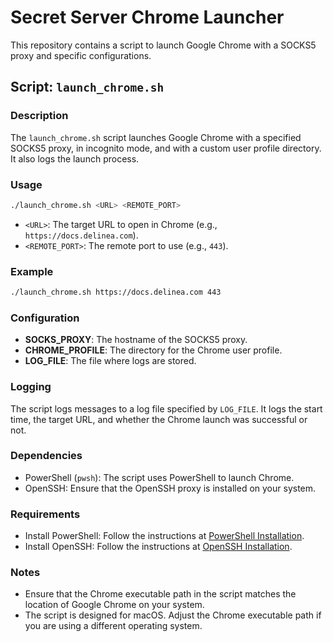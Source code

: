 # Secret Server Chrome Launcher

This repository contains a script to launch Google Chrome with a SOCKS5 proxy and specific configurations.

## Script: `launch_chrome.sh`

### Description

The `launch_chrome.sh` script launches Google Chrome with a specified SOCKS5 proxy, in incognito mode, and with a custom user profile directory. It also logs the launch process.

### Usage

```bash
./launch_chrome.sh <URL> <REMOTE_PORT>
```

- `<URL>`: The target URL to open in Chrome (e.g., `https://docs.delinea.com`).
- `<REMOTE_PORT>`: The remote port to use (e.g., `443`).

### Example

```bash
./launch_chrome.sh https://docs.delinea.com 443
```

### Configuration

- **SOCKS_PROXY**: The hostname of the SOCKS5 proxy.
- **CHROME_PROFILE**: The directory for the Chrome user profile.
- **LOG_FILE**: The file where logs are stored.

### Logging

The script logs messages to a log file specified by `LOG_FILE`. It logs the start time, the target URL, and whether the Chrome launch was successful or not.

### Dependencies

- PowerShell (`pwsh`): The script uses PowerShell to launch Chrome.
- OpenSSH: Ensure that the OpenSSH proxy is installed on your system.

### Requirements

- Install PowerShell: Follow the instructions at [PowerShell Installation](https://docs.microsoft.com/en-us/powershell/scripting/install/installing-powershell).
- Install OpenSSH: Follow the instructions at [OpenSSH Installation](https://docs.microsoft.com/en-us/windows-server/administration/openssh/openssh_install_firstuse).

### Notes

- Ensure that the Chrome executable path in the script matches the location of Google Chrome on your system.
- The script is designed for macOS. Adjust the Chrome executable path if you are using a different operating system.
